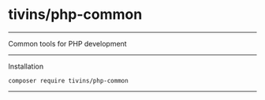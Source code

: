 # tivins/php-common

<!--[![PHP Composer](https://github.com/tivins/php-common/actions/workflows/php.yml/badge.svg)](https://github.com/tivins/php-common/actions/workflows/php.yml)-->
<!--[![Build Status](https://app.travis-ci.com/tivins/php-common.svg?branch=main)](https://app.travis-ci.com/tivins/php-common)-->
<!--[![Coverage Status](https://coveralls.io/repos/github/tivins/php-common/badge.svg?branch=main)](https://coveralls.io/github/tivins/php-common?branch=main)-->
<!--[![Download Status](https://img.shields.io/packagist/dm/tivins/php-common.svg)](https://packagist.org/packages/tivins/php-common/stats)-->

----

Common tools for PHP development

----

Installation

    composer require tivins/php-common

----
